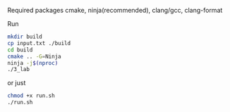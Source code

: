 Required packages cmake, ninja(recommended), clang/gcc, clang-format

Run

```sh
mkdir build
cp input.txt ./build
cd build
cmake .. -G=Ninja
ninja -j$(nproc)
./3_lab
```

or just

```sh
chmod +x run.sh
./run.sh
```
